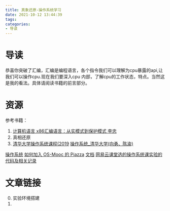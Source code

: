 ```yaml
---
title: 真象还原-操作系统学习
date: 2021-10-12 13:44:39
tags:
categories:
- 导读
---
```

# 导读
恭喜你突破了汇编，汇编是编程语言，各个指令我们可以理解为cpu暴露的api,让我们可以操作cpu.现在我们要深入cpu 内部，了解cpu的工作状态，特点。当然这是我的看法。具体请阅读书籍的前言部分。

# 资源

参考书籍：
1. [计算机语言 x86汇编语言：从实模式到保护模式 李忠](https://item.jd.com/12938897.html)
2.  真相还原
3.  [清华大学操作系统课程(2019](https://github.com/chyyuu/os_course_info)
[操作系统\_清华大学(向勇、陈渝)](https://www.bilibili.com/video/av6538245?from=search&seid=14467435138632426395)

[操作系统](https://next.xuetangx.com/course/THU08091000267/1075198)
[如何加入 OS-Mooc 的 Piazza](https://shimo.im/docs/dxWCCphVvhg9JjCw/read)
[文档](https://objectkuan.gitbooks.io/ucore-docs/lab0/lab0_1_goals.html)
[网易云课堂选的操作系统课实验的代码及相关记录 ](https://github.com/Wangzhike/HIT-Linux-0.11)


# 文章链接

0. 实验环境搭建
1.  


